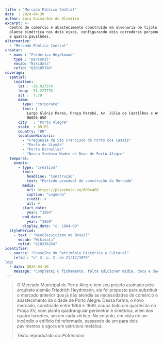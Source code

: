 ```yaml
---
title : "Mercado Público Central" 
date  : 2024-04-30
author: Sara Guimarães de Oliveira
excerpt: >-
  Centro de comércio e abastecimento construído em alvenaria de tijolo, sob
  planta simétrica nos dois eixos, configurando dois corredores perpendiculares
  e quatro pavilhões.
alternative:
  - "Mercado Público Central"
creator:
  - name : "Frederico Heydtmann"
    type : "personal"
    vocab: "Wikidata"
    refid: "Q10285788"
coverage:
  spatial:
    location:
      lat : -30.027374  
      long: -51.227776
      alt :  7.79
      name:
        type: "corporate"
        text: |
          Largo Glênio Peres, Praça Parobé, Av. Júlio de Castilhos e Av. Borges de Medeiros<br />
          90020-050
      city   : "Porto Alegre"
      state  : BR-RS
      country: "BR"
      locationHistoric:
        - "Freguesia de São Francisco do Porto dos Casais"
        - "Porto de Viamão"
        - "Porto Dornelles"
        - "Nossa Senhora Madre de Deus de Porto Alegre"
  temporal:
    events:
      - type: "creation"
        text:
          headline: "Construção"
          text: "Período provável de construção do Mercado"
        media:
          url: https://placehold.co/600x400
          caption: "Legenda"
          credit: #
          alt: #
        start_date:
          year: "1864"
        end_date:
          year: "1869"
        display_date: "c. 1864-69"
  stylePeriod:
    - text : "Neoclassicismo no Brasil"
      vocab: "Wikidata"
      refid: "Q10336204"
identifier:
  - source: "Conselho do Patrimônio Histórico e Cultural"
    refid : "n° 2, p. 2, de 21/12/1979"
log:
  - date: 2024-04-30
    message: "Completei o fichamento, falta adicionar mídia, docs e dwg"
---
```


> O Mercado Municipal de Porto Alegre tem seu projeto assinado pelo
> arquiteto alemão Friedrich Heydtmann, ele foi proposto para substituir o
> mercado anterior que já não atendia as necessidades de comércio e
> abastecimento da cidade de Porto Alegre. Dessa forma, o novo mercado,
> construído entre 1864 e 1869, ocupa todo um quarteirão na Praça XV, com
> planta quadrangular perimetral e simétrica, além dos quatro torreões, um
> em cada vértice. No entanto, em vista de um incêndio o edifício foi
> reformado, passando de um para dois pavimentos e agora em estrutura
> metálica. 
> 
>  <footer class="figure-caption">Texto reproduzido
>  do <cite>IPatrimônio</footer>
